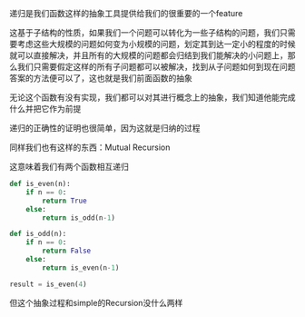 递归是我们函数这样的抽象工具提供给我们的很重要的一个feature

这基于子结构的性质，如果我们一个问题可以转化为一些子结构的问题，我们只需要考虑这些大规模的问题如何变为小规模的问题，划定其到达一定小的程度的时候就可以直接解决，并且所有的大规模的问题都会归结到我们能解决的小问题上，那么我们只需要假定这样的所有子问题都可以被解决，找到从子问题如何到现在问题答案的方法便可以了，这也就是我们前面函数的抽象

无论这个函数有没有实现，我们都可以对其进行概念上的抽象，我们知道他能完成什么并把它作为前提

递归的正确性的证明也很简单，因为这就是归纳的过程

同样我们也有这样的东西：Mutual Recursion

这意味着我们有两个函数相互递归

```python
def is_even(n):
    if n == 0:
        return True
    else:
        return is_odd(n-1)

def is_odd(n):
    if n == 0:
        return False
    else:
        return is_even(n-1)

result = is_even(4)
```

但这个抽象过程和simple的Recursion没什么两样

